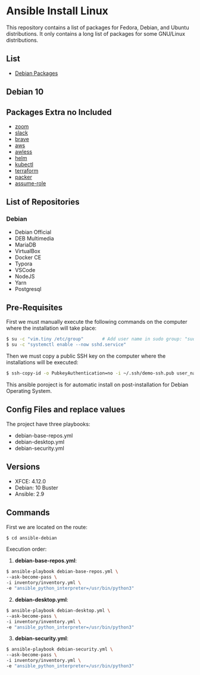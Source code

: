 # Ansible Install Linux

This repository contains a list of packages for Fedora, Debian, and Ubuntu distributions. It only contains a long list of packages for some GNU/Linux distributions.

## List

- [Debian Packages](debian-software.md)

## Debian 10

## Packages Extra no Included

- [zoom](https://zoom.us/download#client_4meeting)
- [slack](https://slack.com/intl/en-bo/downloads/linux)
- [brave](https://brave.com/download/)
- [aws](https://docs.aws.amazon.com/cli/latest/userguide/install-cliv2-linux.html#cliv2-linux-install)
- [awless](https://github.com/wallix/awless/releases)
- [helm](https://helm.sh/docs/intro/install/)
- [kubectl](https://kubernetes.io/docs/tasks/tools/install-kubectl-linux/)
- [terraform](https://www.terraform.io/downloads.html)
- [packer](https://learn.hashicorp.com/tutorials/packer/get-started-install-cli)
- [assume-role](https://github.com/remind101/assume-role)

## List of Repositories

### Debian

- Debian Official
- DEB Multimedia
- MariaDB
- VirtualBox
- Docker CE
- Typora
- VSCode
- NodeJS
- Yarn
- Postgresql

## Pre-Requisites

First we must manually execute the following commands on the computer where the installation will take place:

```bash
$ su -c "vim.tiny /etc/group"       # Add user name in sudo group: "sudo:x:27:user_name"
$ su -c "systemctl enable --now sshd.service"
```

Then we must copy a public SSH key on the computer where the installations will be executed:

```bash
$ ssh-copy-id -o PubkeyAuthentication=no -i ~/.ssh/demo-ssh.pub user_name@ip_address_or_localhost
```

This ansible poroject is for automatic install on post-installation for Debian Operating System.

## Config Files and replace values

The project have three playbooks:

- debian-base-repos.yml
- debian-desktop.yml
- debian-security.yml

## Versions

- XFCE: 4.12.0
- Debian: 10 Buster
- Ansible: 2.9

## Commands

First we are located on the route:

```bash
$ cd ansible-debian
```

Execution order:

1. **debian-base-repos.yml**:

```bash
$ ansible-playbook debian-base-repos.yml \
--ask-become-pass \
-i inventory/inventory.yml \
-e "ansible_python_interpreter=/usr/bin/python3"
```

2. **debian-desktop.yml**:

```bash
$ ansible-playbook debian-desktop.yml \
--ask-become-pass \
-i inventory/inventory.yml \
-e "ansible_python_interpreter=/usr/bin/python3"
```

3. **debian-security.yml**:

```bash
$ ansible-playbook debian-security.yml \
--ask-become-pass \
-i inventory/inventory.yml \
-e "ansible_python_interpreter=/usr/bin/python3"
```
